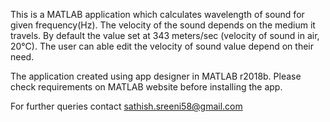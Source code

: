 
This is a MATLAB application which calculates wavelength of sound for given frequency(Hz).
The velocity of the sound depends on the medium it travels. By default the value set at 343 meters/sec (velocity of sound in air, 20°C).
The user can able edit the velocity of sound value depend on their need.

The application created using app designer in MATLAB r2018b. Please check requirements on MATLAB website before installing the app.

For further queries contact sathish.sreeni58@gmail.com
